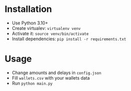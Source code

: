# Installation

* Use Python 3.10+
* Create virtualev: `virtualenv venv`
* Activate it: `source venv/bin/activate`
* Install dependencies: `pip install -r requirements.txt`

# Usage

* Change amounts and delays in `config.json`
* Fill `wallets.csv` with your wallets data
* Run `python main.py`